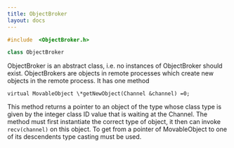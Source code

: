 ```yaml
---
title: ObjectBroker
layout: docs
---
```


```cpp
#include  <ObjectBroker.h>

class ObjectBroker
```



ObjectBroker is an abstract class, i.e. no instances of ObjectBroker
should exist. ObjectBrokers are objects in remote processes which create
new objects in the remote process. It has one method




```{.cpp}
virtual MovableObject \*getNewObject(Channel &channel) =0;
```

This method returns a pointer to an object of the type whose class type
is given by the integer class ID value that is waiting at the Channel.
The method must first instantiate the correct type of object, it then
can invoke `recv(channel)` on this object. To get from a pointer of
MovableObject to one of its descendents type casting must be used.

